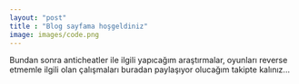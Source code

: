 ```yaml
---
layout: "post"
title : "Blog sayfama hoşgeldiniz"
image: images/code.png
---
```


Bundan sonra anticheatler ile ilgili yapıcağım araştırmalar, oyunları reverse etmemle ilgili olan çalışmaları buradan paylaşıyor olucağım takipte kalınız...